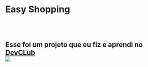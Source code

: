<h1>Easy Shopping</h1>
<br>
<br>
<h2>Esse foi um projeto que eu fiz e aprendi no <a href="https://rodolfomori.com.br/devclub/">DevCLub</a>
<br>
<img src="https://github.com/joaogabriellisboa/easy-shopping/blob/master/Screenshot_2.png?raw=true" />
